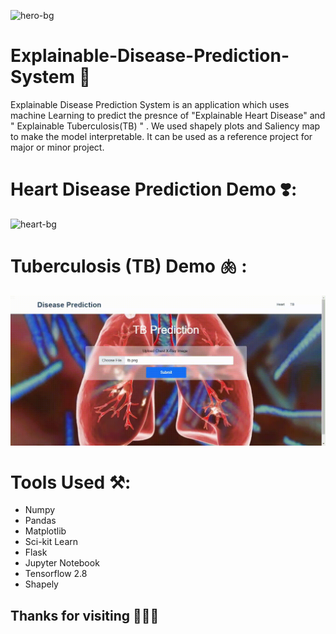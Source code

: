 ![hero-bg](https://user-images.githubusercontent.com/51126350/169696961-e37ac016-6114-4c7f-8ed4-1312bf70748c.jpg)
# Explainable-Disease-Prediction-System 🤖
Explainable Disease Prediction System is an application which uses machine Learning to predict the presnce of "Explainable Heart Disease" and " Explainable Tuberculosis(TB) " . We used shapely plots and  Saliency map to make the model interpretable. It can be used as a reference project for major or minor project.

# Heart Disease Prediction Demo ❣️:
![heart-bg](https://github.com/bharatadk/Explainable-Disease-Prediction-System/blob/main/gifs/heart_disease.gif)

# Tuberculosis (TB) Demo 🫁 :
![tb-bg](https://github.com/bharatadk/Explainable-Disease-Prediction-System/blob/main/gifs/tb.gif)

# Tools Used ⚒️:
<ul>
  <li>Numpy</li>
  <li>Pandas</li>
  <li>Matplotlib</li>
  <li>Sci-kit Learn</li>
  <li>Flask</li>
  <li>Jupyter Notebook</li>
  <li>Tensorflow 2.8</li>
  <li>Shapely</li>
</ul>

## Thanks for visiting 👏👏👏
